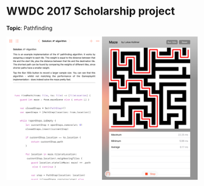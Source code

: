 # WWDC 2017 Scholarship project

**Topic**: Pathfinding


![](https://raw.githubusercontent.com/lukaskollmer/WWDC-Scholarship-2017/master/screenshot.png)
